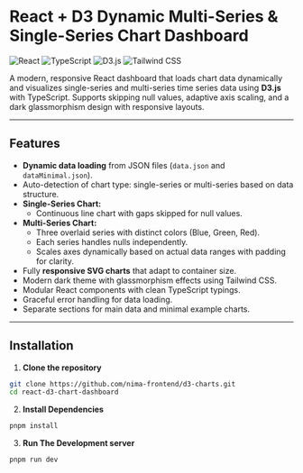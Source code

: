 # React + D3 Dynamic Multi-Series & Single-Series Chart Dashboard

![React](https://img.shields.io/badge/React-19.1.0-blue?logo=react) ![TypeScript](https://img.shields.io/badge/TypeScript-5.8.3-blue?logo=typescript) ![D3.js](https://img.shields.io/badge/D3.js-7.9.0-orange?logo=d3.js) ![Tailwind CSS](https://img.shields.io/badge/Tailwind_CSS-4.1.11-blue?logo=tailwindcss)

A modern, responsive React dashboard that loads chart data dynamically and visualizes single-series and multi-series time series data using **D3.js** with TypeScript. Supports skipping null values, adaptive axis scaling, and a dark glassmorphism design with responsive layouts.

---

## Features

- **Dynamic data loading** from JSON files (`data.json` and `dataMinimal.json`).
- Auto-detection of chart type: single-series or multi-series based on data structure.
- **Single-Series Chart:**
  - Continuous line chart with gaps skipped for null values.
- **Multi-Series Chart:**
  - Three overlaid series with distinct colors (Blue, Green, Red).
  - Each series handles nulls independently.
  - Scales axes dynamically based on actual data ranges with padding for clarity.
- Fully **responsive SVG charts** that adapt to container size.
- Modern dark theme with glassmorphism effects using Tailwind CSS.
- Modular React components with clean TypeScript typings.
- Graceful error handling for data loading.
- Separate sections for main data and minimal example charts.

---

## Installation

1. **Clone the repository**

```bash
git clone https://github.com/nima-frontend/d3-charts.git
cd react-d3-chart-dashboard
```
2. **Install Dependencies**

```bash
pnpm install
```
3. **Run The Development server**
```bash
pnpm run dev
```



